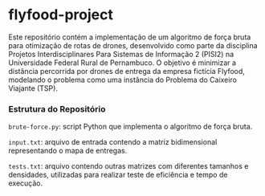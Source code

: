 # flyfood-project

Este repositório contém a implementação de um algoritmo de força bruta para otimização de rotas de drones, desenvolvido como parte da disciplina Projetos Interdisciplinares Para Sistemas de Informação 2 (PISI2) na Universidade Federal Rural de Pernambuco. O objetivo é minimizar a distância percorrida por drones de entrega da empresa fictícia Flyfood, modelando o problema como uma instância do Problema do Caixeiro Viajante (TSP).

### Estrutura do Repositório

`brute-force.py`: script Python que implementa o algoritmo de força bruta.

`input.txt`: arquivo de entrada contendo a matriz bidimensional representando o mapa de entregas.

`tests.txt`: arquivo contendo outras matrizes com diferentes tamanhos e densidades, utilizadas para realizar teste de eficiência e tempo de execução.
